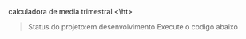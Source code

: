 <hd> calculadora de media trimestral <\ht>
 >Status do projeto:em desenvolvimento
 Execute o codigo abaixo




